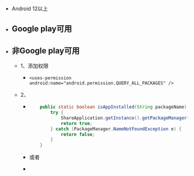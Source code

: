 - Android 12以上
- ## Google play可用
- ## 非Google play可用
	- 1、添加权限
		- ```
		  <uses-permission android:name="android.permission.QUERY_ALL_PACKAGES" />
		  ```
	- 2、
		- ```java
		      public static boolean isAppInstalled(String packageName) {
		          try {
		              ShareApplication.getInstance().getPackageManager().getApplicationInfo(packageName, 0);
		              return true;
		          } catch (PackageManager.NameNotFoundException e) {
		              return false;
		          }
		      }
		  ```
		- 或者
		- ```java
		  ```